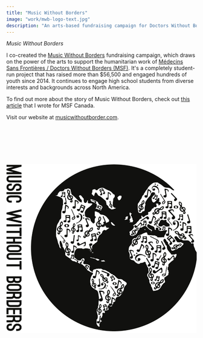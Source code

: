 ```yaml
---
title: "Music Without Borders"
image: "work/mwb-logo-text.jpg"
description: "An arts-based fundraising campaign for Doctors Without Borders"
---
```


_Music Without Borders_

I co-created the [Music Without Borders](http://musicwithoutborder.com "Music Without Borders Website") fundraising campaign, which draws on the power of the arts to support the humanitarian work of [Médecins Sans Frontières / Doctors Without Borders (MSF)](http://www.msf.ca/ "MSF Website"). It's a completely student-run project that has raised more than $56,500 and engaged hundreds of youth since 2014. It continues to engage high school students from diverse interests and backgrounds across North America.

To find out more about the story of Music Without Borders, check out [this article](http://www.doctorswithoutborders.ca/article/supporter-stories-toronto-high-school-student-explains-how-msfs-work-inspired-organizers "MWB article for MSF") that I wrote for MSF Canada.  

Visit our website at [musicwithoutborder.com](http://musicwithoutborder.com "Music Without Borders Website").  
&nbsp;  
&nbsp;  
&nbsp;  
&nbsp;  
&nbsp;  
&nbsp;  

![MWB logo](../../assets/work/mwb-logo-text.jpg)  

&nbsp;  
&nbsp;  
&nbsp;  
&nbsp;  
&nbsp;  
&nbsp;  
